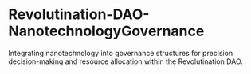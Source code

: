 # Revolutination-DAO-NanotechnologyGovernance
Integrating nanotechnology into governance structures for precision decision-making and resource allocation within the Revolutination DAO.
